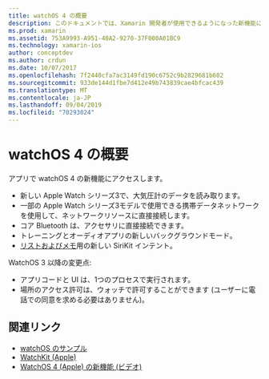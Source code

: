 ```yaml
---
title: watchOS 4 の概要
description: このドキュメントでは、Xamarin 開発者が使用できるようになった新機能について説明した watchOS 4 の概要を示します。
ms.prod: xamarin
ms.assetid: 753A9993-A951-40A2-9270-37F000A01BC9
ms.technology: xamarin-ios
author: conceptdev
ms.author: crdun
ms.date: 10/07/2017
ms.openlocfilehash: 7f2440cfa7ac3149fd190c6752c9b2829681b602
ms.sourcegitcommit: 933de144d1fbe7d412e49b743839cae4bfcac439
ms.translationtype: MT
ms.contentlocale: ja-JP
ms.lasthandoff: 09/04/2019
ms.locfileid: "70293024"
---
```

# <a name="introduction-to-watchos-4"></a>watchOS 4 の概要

アプリで watchOS 4 の新機能にアクセスします。

* 新しい Apple Watch シリーズ3で、大気圧計のデータを読み取ります。
* 一部の Apple Watch シリーズ3モデルで使用できる携帯データネットワークを使用して、ネットワークリソースに直接接続します。
* コア Bluetooth は、アクセサリに直接接続できます。
* トレーニングとオーディオアプリの新しいバックグラウンドモード。
* [リストおよびメモ](~/ios/platform/introduction-to-ios11/sirikit.md)用の新しい SiriKit インテント。

WatchOS 3 以降の変更点:

* アプリコードと UI は、1つのプロセスで実行されます。
* 場所のアクセス許可は、ウォッチで許可することができます (ユーザーに電話での同意を求める必要はありません)。

## <a name="related-links"></a>関連リンク

* [watchOS のサンプル](https://docs.microsoft.com/samples/browse/?products=xamarin&term=Xamarin.iOS+watchOS)
* [WatchKit (Apple)](https://developer.apple.com/documentation/watchkit)
* [WatchOS 4 (Apple) の新機能 (ビデオ)](https://developer.apple.com/videos/play/wwdc2017/205/)
